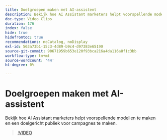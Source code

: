 ```yaml
---
title: Doelgroepen maken met AI-assistent
description: Bekijk hoe AI Assistant marketers helpt voorspellende modellen te maken en een doelgericht publiek voor campagnes te maken.
doc-type: Video Clips
duration: 176
index: false
hide: true
hidefromtoc: true
recommendations: noCatalog, noDisplay
exl-id: 563a73b1-15c3-4d89-b9c4-d97383e65190
source-git-commit: 90671959b653e120f93bca216a4da116a8f1c3bb
workflow-type: tm+mt
source-wordcount: '44'
ht-degree: 0%

---
```


# Doelgroepen maken met AI-assistent

Bekijk hoe AI Assistant marketers helpt voorspellende modellen te maken en een doelgericht publiek voor campagnes te maken.

<!-- 62_OS512_3442427_175_creating-targeted-audiences-with-ai-assistant -->
>[!VIDEO](https://video.tv.adobe.com/v/3460193/?learn=on&enablevpops=true&captions=dut)
